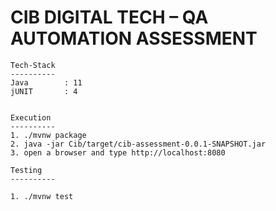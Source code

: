 # CIB DIGITAL TECH – QA AUTOMATION ASSESSMENT



	Tech-Stack
	----------
	Java		: 11
	jUNIT		: 4
	
	 
	Execution
	----------
	1. ./mvnw package
	2. java -jar Cib/target/cib-assessment-0.0.1-SNAPSHOT.jar
	3. open a browser and type http://localhost:8080 
	
	Testing
	----------
	
	1. ./mvnw test
		 
